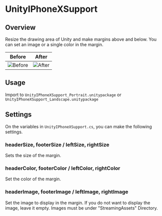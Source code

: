 # UnityIPhoneXSupport

## Overview

Resize the drawing area of Unity and make margins above and below.
You can set an image or a single color in the margin.

| Before | After |
|:---:|:---:|
| ![Before](https://github.com/tkyaji/UnityIPhoneXSupport/blob/master/README_img/iphonex1.png?raw=true) | ![After](https://github.com/tkyaji/UnityIPhoneXSupport/blob/master/README_img/iphonex2.png?raw=true) |


## Usage

Import to `UnityIPhoneXSupport_Portrait.unitypackage` or `UnityIPhoneXSupport_Landscape.unitypackage`


## Settings

On the variables in `UnityIPhoneXSupport.cs`, you can make the following settings.

### headerSize, footerSize / leftSize, rightSize
Sets the size of the margin.

### headerColor, footerColor / leftColor, rightColor
Set the color of the margin.

### headerImage, footerImage / leftImage, rightImage
Set the image to display in the margin.
If you do not want to display the image, leave it empty.
Images must be under "StreamingAssets" Directory.
